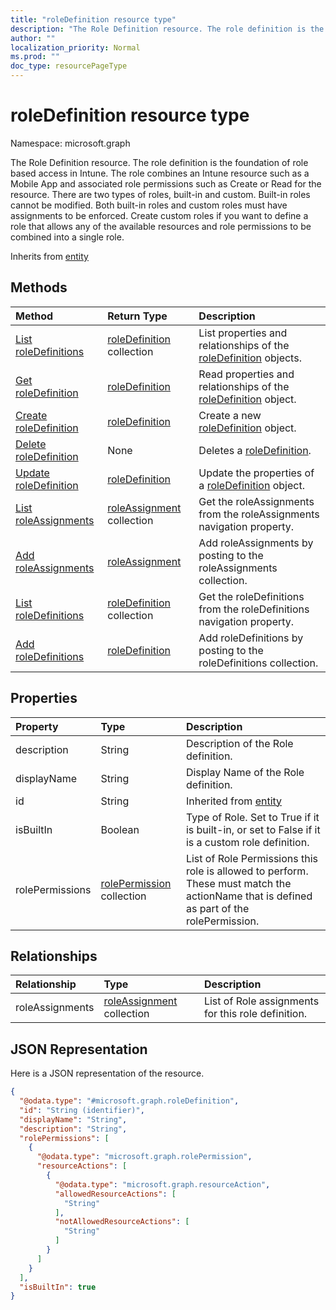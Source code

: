 ```yaml
---
title: "roleDefinition resource type"
description: "The Role Definition resource. The role definition is the foundation of role based access in Intune. The role combines an Intune resource such as a Mobile App and associated role permissions such as Create or Read for the resource. There are two types of roles, built-in and custom. Built-in roles cannot be modified. Both built-in roles and custom roles must have assignments to be enforced. Create custom roles if you want to define a role that allows any of the available resources and role permissions to be combined into a single role."
author: ""
localization_priority: Normal
ms.prod: ""
doc_type: resourcePageType
---
```


# roleDefinition resource type


Namespace: microsoft.graph

The Role Definition resource. The role definition is the foundation of role based access in Intune. The role combines an Intune resource such as a Mobile App and associated role permissions such as Create or Read for the resource. There are two types of roles, built-in and custom. Built-in roles cannot be modified. Both built-in roles and custom roles must have assignments to be enforced. Create custom roles if you want to define a role that allows any of the available resources and role permissions to be combined into a single role.


Inherits from [entity](../resources/entity.md)

## Methods
|Method|Return Type|Description|
|:---|:---|:---|
|[List roleDefinitions](../api/roledefinition-list.md)|[roleDefinition](../resources/roledefinition.md) collection|List properties and relationships of the [roleDefinition](../resources/roledefinition.md) objects.|
|[Get roleDefinition](../api/roledefinition-get.md)|[roleDefinition](../resources/roledefinition.md)|Read properties and relationships of the [roleDefinition](../resources/roledefinition.md) object.|
|[Create roleDefinition](../api/roledefinition-create.md)|[roleDefinition](../resources/roledefinition.md)|Create a new [roleDefinition](../resources/roledefinition.md) object.|
|[Delete roleDefinition](../api/roledefinition-delete.md)|None|Deletes a [roleDefinition](../resources/roledefinition.md).|
|[Update roleDefinition](../api/roledefinition-update.md)|[roleDefinition](../resources/roledefinition.md)|Update the properties of a [roleDefinition](../resources/roledefinition.md) object.|
|[List roleAssignments](../api/roledefinition-list-roleassignments.md)|[roleAssignment](../resources/roleassignment.md) collection|Get the roleAssignments from the roleAssignments navigation property.|
|[Add roleAssignments](../api/roledefinition-post-roleassignments.md)|[roleAssignment](../resources/roleassignment.md)|Add roleAssignments by posting to the roleAssignments collection.|
|[List roleDefinitions](../api/devicemanagement-list-roledefinitions.md)|[roleDefinition](../resources/roledefinition.md) collection|Get the roleDefinitions from the roleDefinitions navigation property.|
|[Add roleDefinitions](../api/devicemanagement-post-roledefinitions.md)|[roleDefinition](../resources/roledefinition.md)|Add roleDefinitions by posting to the roleDefinitions collection.|

## Properties
|Property|Type|Description|
|:---|:---|:---|
|description|String|Description of the Role definition.|
|displayName|String|Display Name of the Role definition.|
|id|String| Inherited from [entity](../resources/entity.md)|
|isBuiltIn|Boolean|Type of Role. Set to True if it is built-in, or set to False if it is a custom role definition.|
|rolePermissions|[rolePermission](../resources/rolepermission.md) collection|List of Role Permissions this role is allowed to perform. These must match the actionName that is defined as part of the rolePermission.|

## Relationships
|Relationship|Type|Description|
|:---|:---|:---|
|roleAssignments|[roleAssignment](../resources/roleassignment.md) collection|List of Role assignments for this role definition.|

## JSON Representation
Here is a JSON representation of the resource.
<!-- {
  "blockType": "resource",
  "keyProperty": "id",
  "@odata.type": "microsoft.graph.roleDefinition",
  "baseType": "microsoft.graph.entity",
  "openType": false
}
-->
``` json
{
  "@odata.type": "#microsoft.graph.roleDefinition",
  "id": "String (identifier)",
  "displayName": "String",
  "description": "String",
  "rolePermissions": [
    {
      "@odata.type": "microsoft.graph.rolePermission",
      "resourceActions": [
        {
          "@odata.type": "microsoft.graph.resourceAction",
          "allowedResourceActions": [
            "String"
          ],
          "notAllowedResourceActions": [
            "String"
          ]
        }
      ]
    }
  ],
  "isBuiltIn": true
}
```

